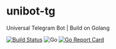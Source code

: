 # unibot-tg
Universal Telegram Bot | Build on Golang

[![Build Status](https://travis-ci.com/s-akhmedoff/unibot-tg.svg?branch=master)](https://travis-ci.com/s-akhmedoff/unibot-tg)
![Go](https://github.com/s-akhmedoff/unibot-tg/workflows/Go/badge.svg?branch=master)
[![Go Report Card](https://goreportcard.com/badge/github.com/s-akhmedoff/unibot-tg)](https://goreportcard.com/report/github.com/s-akhmedoff/unibot-tg)
